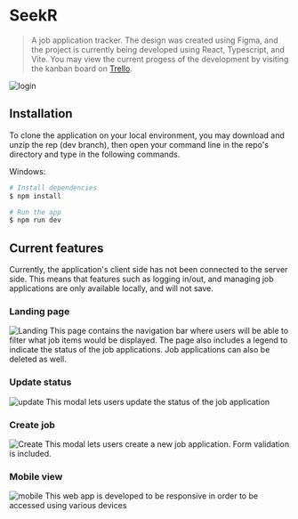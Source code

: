 # SeekR
> A job application tracker. The design was created using Figma, and the project is currently being developed using React, Typescript, and Vite. You may view the current progess of the development by visiting the kanban board on [Trello](https://trello.com/b/GNuG3cWO/seekr).

![login](https://res.cloudinary.com/ddx0aorm7/image/upload/v1684385885/seekr_login.png)

## Installation
To clone the application on your local environment, you may download and unzip the rep (dev branch), then open your command line in the repo's directory and type in the following commands.

Windows:

```sh
# Install dependencies
$ npm install

# Run the app
$ npm run dev
```

## Current features

Currently, the application's client side has not been connected to the server side. This means that features such as logging in/out, and managing job applications are only available locally, and will not save.

### Landing page
![Landing](https://res.cloudinary.com/ddx0aorm7/image/upload/v1685695263/seekr_landing.png)
This page contains the navigation bar where users will be able to filter what job items would be displayed.
The page also includes a legend to indicate the status of the job applications.
Job applications can also be deleted as well.

### Update status
![update](https://res.cloudinary.com/ddx0aorm7/image/upload/v1685695263/seekr_update.png)
This modal lets users update the status of the job application

### Create job
![Create](https://res.cloudinary.com/ddx0aorm7/image/upload/v1685695263/seekr_create.png)
This modal lets users create a new job application. Form validation is included.

### Mobile view
![mobile](https://res.cloudinary.com/ddx0aorm7/image/upload/v1685695482/seekr_mobile.png)
This web app is developed to be responsive in order to be accessed using various devices
